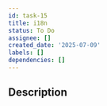 ```yaml
---
id: task-15
title: i18n
status: To Do
assignee: []
created_date: '2025-07-09'
labels: []
dependencies: []
---
```


## Description
